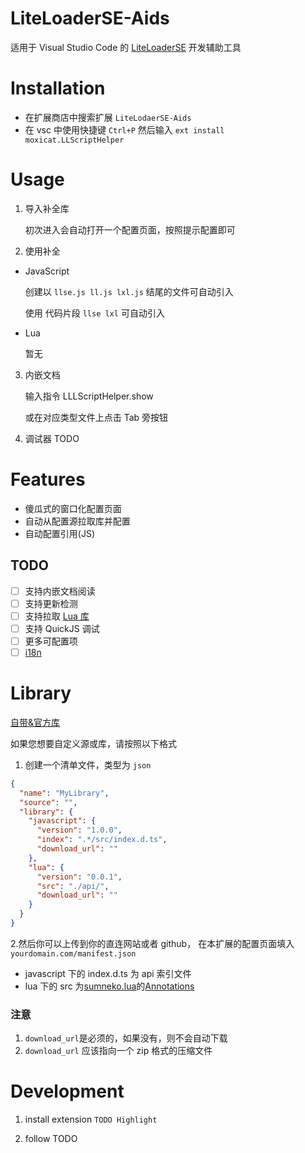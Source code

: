<!--
 * @Author: moxi moxiout@gmail.com
 * @Date: 2022-08-24 10:09:31
 * @LastEditTime: 2022-08-26 17:01:59
-->

# LiteLoaderSE-Aids

适用于 Visual Studio Code 的 [LiteLoaderSE](https://github.com/LiteLDev/LiteLoaderBDS) 开发辅助工具

# Installation

- 在扩展商店中搜索扩展 `LiteLodaerSE-Aids`
- 在 vsc 中使用快捷键 `Ctrl+P` 然后输入 `ext install moxicat.LLScriptHelper`

# Usage

1. 导入补全库

   初次进入会自动打开一个配置页面，按照提示配置即可

2. 使用补全

- JavaScript

  创建以 `llse.js ll.js lxl.js` 结尾的文件可自动引入

  使用 代码片段 `llse lxl` 可自动引入

- Lua

  暂无

3. 内嵌文档

   输入指令 LLLScriptHelper.show

   或在对应类型文件上点击 Tab 旁按钮

4. 调试器 TODO

# Features

- 傻瓜式的窗口化配置页面
- 自动从配置源拉取库并配置
- 自动配置引用(JS)

## TODO

- [ ] 支持内嵌文档阅读
- [ ] 支持更新检测
- [ ] 支持拉取 [Lua 库](src\handler\LibraryHandler.ts)
- [ ] 支持 QuickJS 调试
- [ ] 更多可配置项
- [ ] [i18n](https://github.com/microsoft/vscode-extension-samples/tree/main/i18n-sample)

# Library

[自带&官方库](https://github.com/LiteLScript-Dev/HelperLib/)

如果您想要自定义源或库，请按照以下格式

1. 创建一个清单文件，类型为 `json`

```json
{
  "name": "MyLibrary",
  "source": "",
  "library": {
    "javascript": {
      "version": "1.0.0",
      "index": ".*/src/index.d.ts",
      "download_url": ""
    },
    "lua": {
      "version": "0.0.1",
      "src": "./api/",
      "download_url": ""
    }
  }
}
```

2.然后你可以上传到你的直连网站或者 github，
在本扩展的配置页面填入`yourdomain.com/manifest.json`

- javascript 下的 index.d.ts 为 api 索引文件
- lua 下的 src 为[sumneko.lua](https://github.com/sumneko/lua-language-server)的[Annotations](https://github.com/sumneko/lua-language-server/wiki/Annotations)

### 注意

1. `download_url`是必须的，如果没有，则不会自动下载
2. `download_url` 应该指向一个 zip 格式的压缩文件

# Development

1. install extension `TODO Highlight`

2. follow TODO
